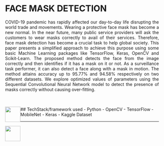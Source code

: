 # FACE MASK DETECTION

<p align="justify">COVID-19 pandemic has rapidly affected our day-to-day life disrupting the world trade and movements. Wearing a protective face mask has become a new normal. In the near future, many public service providers will ask the customers to wear masks correctly to avail of their services. Therefore, face mask detection has become a crucial task to help global society. This paper presents a simplified approach to achieve this purpose using some basic Machine Learning packages like TensorFlow, Keras, OpenCV and Scikit-Learn. The proposed method detects the face from the image correctly and then identifies if it has a mask on it or not. As a surveillance task performer, it can also detect a face along with a mask in motion. The method attains accuracy up to 95.77% and 94.58% respectively on two different datasets. We explore optimized values of parameters using the Sequential Convolutional Neural Network model to detect the presence of masks correctly without causing over-fitting.</p><br><br>
 
<div style="float: left;"><img src="https://img-premium.flaticon.com/png/128/4319/premium/4319207.png?token=exp=1629357704~hmac=b029136115e3137212d8a6f6980942cb" width="50" height="50"></div>
 ## TechStack/framework used
- Python
- OpenCV
- TensorFlow
- MobileNet
- Keras
- Kaggle Dataset
<hr>
<div style="float: left;"><img src="https://img-premium.flaticon.com/png/128/2986/premium/2986258.png?token=exp=1629357509~hmac=efafb9eadbccdbb0b3e45ec24f480813" width="50" height="50"></div> 

